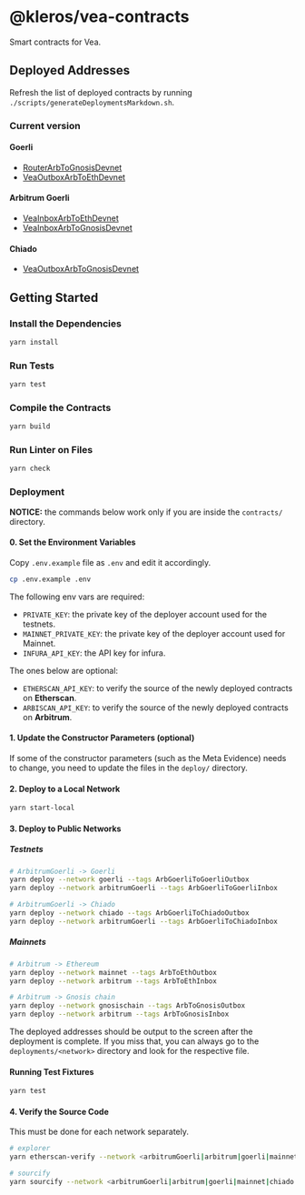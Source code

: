 # @kleros/vea-contracts

Smart contracts for Vea.

## Deployed Addresses

Refresh the list of deployed contracts by running `./scripts/generateDeploymentsMarkdown.sh`.

### Current version

#### Goerli

- [RouterArbToGnosisDevnet](https://goerli.etherscan.io/address/0xD4847f86Ed2E9D03839B15fd0818759861c063a8)
- [VeaOutboxArbToEthDevnet](https://goerli.etherscan.io/address/0x9235A379950B9f01fb3e2961C06912A96DCcef0e)

#### Arbitrum Goerli

- [VeaInboxArbToEthDevnet](https://goerli.arbiscan.io/address/0xA3FefC6FeE3fc66B9d9a8BEE794736ab71a74c55)
- [VeaInboxArbToGnosisDevnet](https://goerli.arbiscan.io/address/0x660daB9A6436A814a6ae3a6f27b309356a4bE78c)

#### Chiado

- [VeaOutboxArbToGnosisDevnet](https://blockscout.com/gnosis/chiado/address/0xdFd7aDEb43d46FA3f16FB3e27F7fe85c3f5BD89D)

## Getting Started

### Install the Dependencies

```bash
yarn install
```

### Run Tests

```bash
yarn test
```

### Compile the Contracts

```bash
yarn build
```

### Run Linter on Files

```bash
yarn check
```

### Deployment

**NOTICE:** the commands below work only if you are inside the `contracts/` directory.

#### 0. Set the Environment Variables

Copy `.env.example` file as `.env` and edit it accordingly.

```bash
cp .env.example .env
```

The following env vars are required:

- `PRIVATE_KEY`: the private key of the deployer account used for the testnets.
- `MAINNET_PRIVATE_KEY`: the private key of the deployer account used for Mainnet.
- `INFURA_API_KEY`: the API key for infura.

The ones below are optional:

- `ETHERSCAN_API_KEY`: to verify the source of the newly deployed contracts on **Etherscan**.
- `ARBISCAN_API_KEY`: to verify the source of the newly deployed contracts on **Arbitrum**.

#### 1. Update the Constructor Parameters (optional)

If some of the constructor parameters (such as the Meta Evidence) needs to change, you need to update the files in the `deploy/` directory.

#### 2. Deploy to a Local Network

```bash
yarn start-local
```

#### 3. Deploy to Public Networks

##### Testnets

```bash
# ArbitrumGoerli -> Goerli
yarn deploy --network goerli --tags ArbGoerliToGoerliOutbox
yarn deploy --network arbitrumGoerli --tags ArbGoerliToGoerliInbox

# ArbitrumGoerli -> Chiado
yarn deploy --network chiado --tags ArbGoerliToChiadoOutbox
yarn deploy --network arbitrumGoerli --tags ArbGoerliToChiadoInbox
```

##### Mainnets

```bash
# Arbitrum -> Ethereum
yarn deploy --network mainnet --tags ArbToEthOutbox
yarn deploy --network arbitrum --tags ArbToEthInbox

# Arbitrum -> Gnosis chain
yarn deploy --network gnosischain --tags ArbToGnosisOutbox
yarn deploy --network arbitrum --tags ArbToGnosisInbox
```

The deployed addresses should be output to the screen after the deployment is complete.
If you miss that, you can always go to the `deployments/<network>` directory and look for the respective file.

#### Running Test Fixtures

```bash
yarn test
```

#### 4. Verify the Source Code

This must be done for each network separately.

```bash
# explorer
yarn etherscan-verify --network <arbitrumGoerli|arbitrum|goerli|mainnet|chiado|gnosischain>

# sourcify
yarn sourcify --network <arbitrumGoerli|arbitrum|goerli|mainnet|chiado|gnosischain>
```
